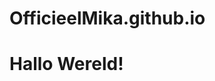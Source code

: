 # OfficieelMika.github.io
<!DOCTYPE html>
<html>
<body>
  <h1>  </h1>
  <h1>  </h1>
  <h1>  </h1>
  <h1>Hallo Wereld!</h1>
  <h1>  </h1>
  <h1>  </h1>
  <h1>  </h1>
</body>
</html>
